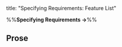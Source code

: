 <frontmatter>
title: "Specifying Requirements: Feature List"
</frontmatter>

<link rel="stylesheet" href="{{baseUrl}}/css/textbook.css">

<div class="website-content">

%%**Specifying Requirements →**%%

## Prose

<div id="main">

<include src="what/embed.md" />

</div>

</div>
